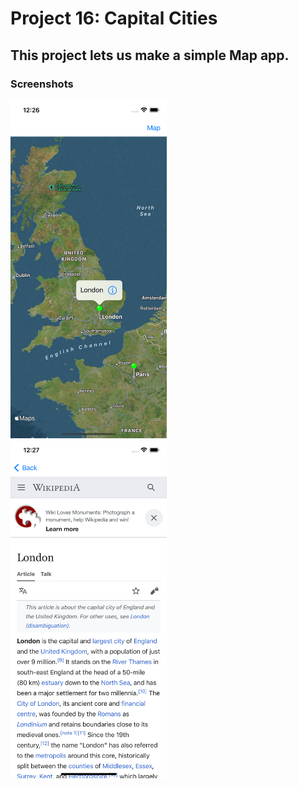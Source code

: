 # Project 16: Capital Cities

## This project lets us make a simple Map app.

### Screenshots

<img src="https://github.com/deathlezz/100-Days-of-Swift/blob/main/Projects/21-Project16/Screenshots/Screenshot1.png" width=250> ‎ <img src="https://github.com/deathlezz/100-Days-of-Swift/blob/main/Projects/21-Project16/Screenshots/Screenshot2.png" width=250>
